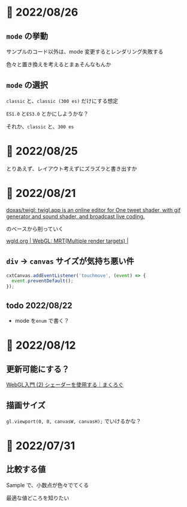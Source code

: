 # 📝 2022/08/26

## `mode` の挙動

サンプルのコード以外は、mode 変更するとレンダリング失敗する

色々と置き換えを考えるとまぁそんなもんか

## `mode` の選択

`classic` と、`classic (300 es)` だけにする想定

`ES1.0` と`ES3.0` とかにしようかな？

それか、`classic` と、`300 es`

# 📝 2022/08/25

とりあえず、レイアウト考えずにズラズラと書き出すか

# 📝 2022/08/21

[doxas/twigl: twigl.app is an online editor for One tweet shader, with gif generator and sound shader, and broadcast live coding.](https://github.com/doxas/twigl)

のベースから削っていく

[wgld.org | WebGL: MRT(Multiple render targets) |](https://wgld.org/d/webgl/w084.html)

## `div` -> `canvas` サイズが気持ち悪い件

``` .js
cxtCanvas.addEventListener('touchmove', (event) => {
  event.preventDefault();
});
```

## todo 2022/08/22

- mode を`enum` で書く？

# 📝 2022/08/12

## 更新可能にする？

[WebGL入門 (2) シェーダーを使用する｜まくろぐ](https://maku.blog/p/8s4uhzv/)

## 描画サイズ

`gl.viewport(0, 0, canvasW, canvasH);` でいけるかな？

# 📝 2022/07/31

## 比較する値

Sample で、小数点が色々でてくる

最適な値どころを知りたい
